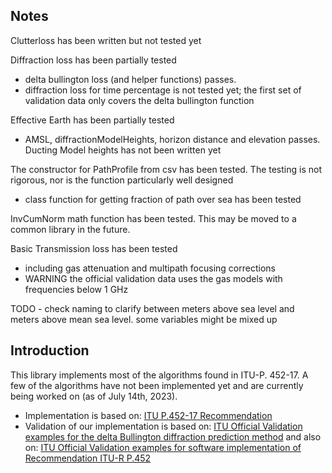 ## Notes

Clutterloss has been written but not tested yet

Diffraction loss has been partially tested
* delta bullington loss (and helper functions) passes.
* diffraction loss for time percentage is not tested yet; the first set of validation data only covers the delta bullington function 

Effective Earth has been partially tested
* AMSL, diffractionModelHeights, horizon distance and elevation passes. Ducting Model heights has not been written yet

The constructor for PathProfile from csv has been tested. The testing is not rigorous, nor is the function particularly well designed
* class function for getting fraction of path over sea has been tested

InvCumNorm math function has been tested. This may be moved to a common library in the future. 

Basic Transmission loss has been tested
* including gas attenuation and multipath focusing corrections
* WARNING the official validation data uses the gas models with frequencies below 1 GHz

TODO - check naming to clarify between meters above sea level and meters above mean sea level. some variables might be mixed up

## Introduction
This library implements most of the algorithms found in ITU-P. 452-17. A few of the algorithms have not been implemented yet and are currently being worked on (as of July 14th, 2023). 
* Implementation is based on: [ITU P.452-17 Recommendation](https://www.itu.int/rec/R-REC-P.452-17-202109-I/en)
* Validation of our implementation is based on: [ITU Official Validation examples for the delta Bullington diffraction prediction method](https://www.itu.int/en/ITU-R/study-groups/rsg3/ionotropospheric/Validation%20examples%20for%20the%20delta%20Bullington%20diffraction%20prediction%20method.docx)
and also on: [ITU Official Validation examples for software implementation of Recommendation ITU-R P.452](https://www.itu.int/en/ITU-R/study-groups/rsg3/ionotropospheric/R19-WP3M-C-0364!N18-P2!ZIP-E.zip)


